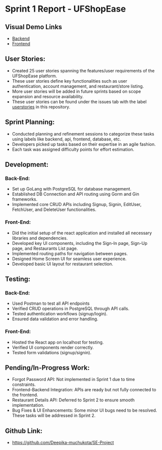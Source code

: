 # Sprint 1 Report - UFShopEase

## Visual Demo Links
- [Backend](https://drive.google.com/file/d/1mvyAsoDB-G8Q18BeUQ6RyxGObqOEsEzm/view?usp=sharing)
- [Frontend](https://drive.google.com/file/d/1C-kxx1GvPgYLM_zwEHxqc3hZRTgTqw5I/view?usp=sharing)

## User Stories:
- Created 25 user stories spanning the features/user requirements of the UFShopEase platform. 
- These user stories define key functionalities such as user authentication, account management, and restaurant/store listing.
- More user stories will be added in future sprints based on scope expansion and resource availability. 
- These user stories can be found under the issues tab with the label [userstories](https://github.com/Deepika-muchukota/SE-Project/issues) in this repository.

## Sprint Planning:
- Conducted planning and refinement sessions to categorize these tasks using labels like backend, api, frontend, database, etc.
- Developers picked up tasks based on their expertise in an agile fashion.
- Each task was assigned difficulty points for effort estimation.

## Development:
### Back-End:
- Set up GoLang with PostgreSQL for database management.
- Established DB Connection and API routing using Gorm and Gin frameworks.
- Implemented core CRUD APIs including Signup, Signin, EditUser, FetchUser, and DeleteUser functionalities.

### Front-End:
- Did the initial setup of the react application and installed all necessary libraries and dependencies.
- Developed key UI components, including the Sign-In page, Sign-Up page, and Restaurants List page.
- Implemented routing paths for navigation between pages.
- Designed Home Screen UI for seamless user experience.
- Developed basic UI layout for restaurant selection.

## Testing:
### Back-End:
- Used Postman to test all API endpoints
- Verified CRUD operations in PostgreSQL through API calls.
- Tested authentication workflows (signup/login).
- Ensured data validation and error handling.

### Front-End:
- Hosted the React app on localhost for testing.
- Verified UI components render correctly.
- Tested form validations (signup/signin).

## Pending/In-Progress Work:
- Forgot Password API: Not implemented in Sprint 1 due to time constraints.
- Frontend-Backend Integration: APIs are ready but not fully connected to the frontend.
- Restaurant Details API: Deferred to Sprint 2 to ensure smooth implementation.
- Bug Fixes & UI Enhancements: Some minor UI bugs need to be resolved.
These tasks will be addressed in Sprint 2.

## Github Link:
- https://github.com/Deepika-muchukota/SE-Project
